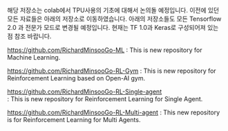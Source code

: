 해당 저장소는 colab에서 TPU사용의 기초에 대해서 논의돌 예정입니다.
이전에 있던 모든 자료들은 아래의 저장소로 이동하였습니다.
아래의 저장소들도 모든 Tensorflow 2.0 과 전문가 모드로 변경될 예정입니다.
현재는 TF 1.0과 Keras로 구성되어져 있는 점 참조 바랍니다.

https://github.com/RichardMinsooGo-ML
: This is new repository for Machine Learning.


https://github.com/RichardMinsooGo-RL-Gym
: This is new repository for Reinforcement Learning based on Open-AI gym.


https://github.com/RichardMinsooGo-RL-Single-agent  
: This is new repository for Reinforcement Learning for Single Agent.


https://github.com/RichardMinsooGo-RL-Multi-agent
: This new repository is for Reinforcement Learning for Multi Agents.

